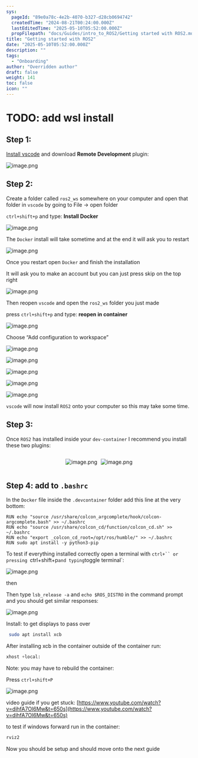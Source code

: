 ```yaml
---
sys:
  pageId: "89e0a78c-4e2b-4070-b327-d28cb0694742"
  createdTime: "2024-08-21T00:24:00.000Z"
  lastEditedTime: "2025-05-10T05:52:00.000Z"
  propFilepath: "docs/Guides/intro_to_ROS2/Getting started with ROS2.md"
title: "Getting started with ROS2"
date: "2025-05-10T05:52:00.000Z"
description: ""
tags:
  - "Onboarding"
author: "Overridden author"
draft: false
weight: 141
toc: false
icon: ""
---
```


# TODO: add wsl install

## Step 1:

[Install vscode](https://code.visualstudio.com/download) and download **Remote Development** plugin:

![image.png](https://prod-files-secure.s3.us-west-2.amazonaws.com/d518164a-d88e-44d1-a4ee-3adb3bd8bce0/efb52993-1881-4a40-b95e-6f020334f022/image.png?X-Amz-Algorithm=AWS4-HMAC-SHA256&X-Amz-Content-Sha256=UNSIGNED-PAYLOAD&X-Amz-Credential=ASIAZI2LB466RCDGS37F%2F20250527%2Fus-west-2%2Fs3%2Faws4_request&X-Amz-Date=20250527T161102Z&X-Amz-Expires=3600&X-Amz-Security-Token=IQoJb3JpZ2luX2VjEJb%2F%2F%2F%2F%2F%2F%2F%2F%2F%2FwEaCXVzLXdlc3QtMiJHMEUCIQDkpD77UPgx%2F%2FNpOK87SftmHeM8xrt9I0m1t1Qgs1nXEAIgUdzUGxNZpbAF5quBzcowpJqNE7mVP3A%2Bt%2F1meyTz9Osq%2FwMIXxAAGgw2Mzc0MjMxODM4MDUiDOKdm2%2F7ChaJd8ZrFCrcAw7XLVMzLir7bEs4eQpe6PoxEz8yJh9BHGB%2BWuYLxaZYWWBNfI1rGrnoSIYGV0oKAg540I%2BYvOLpok730fOaA1TxEBTU17hyW8HJ7H2iwIQmSkhGpROonSztviP9A7yNVa4ikvtGNR2HWcf92UIQpXES%2B9WhQkSO1UevqKZzJhB4HrVs%2Fvc62%2FQwZ%2BNoyZvvpc%2F2A0HZxETOUQ7f628xTmSW7Swqd%2BTdc0vPns1aj8vDG%2FaCjD2qrJUTqAn16DotZ3LQQh6SiLn%2FPpwceeZRWBhJnDXIIXg3qN%2BtXFdUnUVApCYrpBoK08W3YYa6FJbHE7DQ%2FCa8l%2FcrZIoaENo%2F8C%2BLpIG%2F92U1o2Zy%2F4sUQWRWfo%2BuXdiIbL066%2BziM68U8X90QcrnDwNnA%2BvTNmaGav0ywsxw%2FQsJ5gA4m92mKrWt%2FrXjWdc3NA2tM6kIrAtNFVn5mcfDP1j1kaYLLPZe8bUQjUWw7Yqbtf8Q6HeVMHIjyEH4XLfPMtZnL7vqQqInwY%2F1qHg7MIElcaq6MI16vp8hU0EvlOwF3cKFdxGKEpMqo2WVm6jKEVsDdNuxxQgnLKMowD7qyqBqaP2iYlfgBt3acicm4wkzClDfFYLVzPUCaoCadntPmKS34fNHMID91sEGOqUByaQqzsZT9PSW4sovo804mpUiUIzHrpM8cg7myEMqLEl4MHKmLM0ZZ5QLPCSAayHAPlyIT%2FeLjU9c5aY5Hao9QFNYFqvJb8xNVxvfQtd4jCoFz4PATcy%2B5w%2FO4FuFgcQLZkjw81zT%2BHJ3Hz0d6WqTzAshAYaTUqKA7bL2SmrXyOMdMl7kx2gteV04t%2FjgdkebkBYKa8J5iam6Em4HTv55BD03bApU&X-Amz-Signature=ea752feecab350a4932c38160c1efe271bc4e19d9878dafe2c65619fef3407d0&X-Amz-SignedHeaders=host&x-id=GetObject)

## Step 2:

Create a folder called `ros2_ws` somewhere on your computer and open that folder in `vscode` by going to File → open folder 

`ctrl+shift+p` and type: **Install Docker**

![image.png](https://prod-files-secure.s3.us-west-2.amazonaws.com/d518164a-d88e-44d1-a4ee-3adb3bd8bce0/2269dc0e-1cd5-47ff-bceb-c04ad9b2eab0/image.png?X-Amz-Algorithm=AWS4-HMAC-SHA256&X-Amz-Content-Sha256=UNSIGNED-PAYLOAD&X-Amz-Credential=ASIAZI2LB466RCDGS37F%2F20250527%2Fus-west-2%2Fs3%2Faws4_request&X-Amz-Date=20250527T161102Z&X-Amz-Expires=3600&X-Amz-Security-Token=IQoJb3JpZ2luX2VjEJb%2F%2F%2F%2F%2F%2F%2F%2F%2F%2FwEaCXVzLXdlc3QtMiJHMEUCIQDkpD77UPgx%2F%2FNpOK87SftmHeM8xrt9I0m1t1Qgs1nXEAIgUdzUGxNZpbAF5quBzcowpJqNE7mVP3A%2Bt%2F1meyTz9Osq%2FwMIXxAAGgw2Mzc0MjMxODM4MDUiDOKdm2%2F7ChaJd8ZrFCrcAw7XLVMzLir7bEs4eQpe6PoxEz8yJh9BHGB%2BWuYLxaZYWWBNfI1rGrnoSIYGV0oKAg540I%2BYvOLpok730fOaA1TxEBTU17hyW8HJ7H2iwIQmSkhGpROonSztviP9A7yNVa4ikvtGNR2HWcf92UIQpXES%2B9WhQkSO1UevqKZzJhB4HrVs%2Fvc62%2FQwZ%2BNoyZvvpc%2F2A0HZxETOUQ7f628xTmSW7Swqd%2BTdc0vPns1aj8vDG%2FaCjD2qrJUTqAn16DotZ3LQQh6SiLn%2FPpwceeZRWBhJnDXIIXg3qN%2BtXFdUnUVApCYrpBoK08W3YYa6FJbHE7DQ%2FCa8l%2FcrZIoaENo%2F8C%2BLpIG%2F92U1o2Zy%2F4sUQWRWfo%2BuXdiIbL066%2BziM68U8X90QcrnDwNnA%2BvTNmaGav0ywsxw%2FQsJ5gA4m92mKrWt%2FrXjWdc3NA2tM6kIrAtNFVn5mcfDP1j1kaYLLPZe8bUQjUWw7Yqbtf8Q6HeVMHIjyEH4XLfPMtZnL7vqQqInwY%2F1qHg7MIElcaq6MI16vp8hU0EvlOwF3cKFdxGKEpMqo2WVm6jKEVsDdNuxxQgnLKMowD7qyqBqaP2iYlfgBt3acicm4wkzClDfFYLVzPUCaoCadntPmKS34fNHMID91sEGOqUByaQqzsZT9PSW4sovo804mpUiUIzHrpM8cg7myEMqLEl4MHKmLM0ZZ5QLPCSAayHAPlyIT%2FeLjU9c5aY5Hao9QFNYFqvJb8xNVxvfQtd4jCoFz4PATcy%2B5w%2FO4FuFgcQLZkjw81zT%2BHJ3Hz0d6WqTzAshAYaTUqKA7bL2SmrXyOMdMl7kx2gteV04t%2FjgdkebkBYKa8J5iam6Em4HTv55BD03bApU&X-Amz-Signature=987bb42e659a9aef273c1a1c6c74f65d4843739b3e0fb8a94ca894b836d5cf28&X-Amz-SignedHeaders=host&x-id=GetObject)

The `Docker` install will take sometime and at the end it will ask you to restart

![image.png](https://prod-files-secure.s3.us-west-2.amazonaws.com/d518164a-d88e-44d1-a4ee-3adb3bd8bce0/ed233f78-be33-4b1f-b89c-9c346c0e961e/image.png?X-Amz-Algorithm=AWS4-HMAC-SHA256&X-Amz-Content-Sha256=UNSIGNED-PAYLOAD&X-Amz-Credential=ASIAZI2LB466RCDGS37F%2F20250527%2Fus-west-2%2Fs3%2Faws4_request&X-Amz-Date=20250527T161102Z&X-Amz-Expires=3600&X-Amz-Security-Token=IQoJb3JpZ2luX2VjEJb%2F%2F%2F%2F%2F%2F%2F%2F%2F%2FwEaCXVzLXdlc3QtMiJHMEUCIQDkpD77UPgx%2F%2FNpOK87SftmHeM8xrt9I0m1t1Qgs1nXEAIgUdzUGxNZpbAF5quBzcowpJqNE7mVP3A%2Bt%2F1meyTz9Osq%2FwMIXxAAGgw2Mzc0MjMxODM4MDUiDOKdm2%2F7ChaJd8ZrFCrcAw7XLVMzLir7bEs4eQpe6PoxEz8yJh9BHGB%2BWuYLxaZYWWBNfI1rGrnoSIYGV0oKAg540I%2BYvOLpok730fOaA1TxEBTU17hyW8HJ7H2iwIQmSkhGpROonSztviP9A7yNVa4ikvtGNR2HWcf92UIQpXES%2B9WhQkSO1UevqKZzJhB4HrVs%2Fvc62%2FQwZ%2BNoyZvvpc%2F2A0HZxETOUQ7f628xTmSW7Swqd%2BTdc0vPns1aj8vDG%2FaCjD2qrJUTqAn16DotZ3LQQh6SiLn%2FPpwceeZRWBhJnDXIIXg3qN%2BtXFdUnUVApCYrpBoK08W3YYa6FJbHE7DQ%2FCa8l%2FcrZIoaENo%2F8C%2BLpIG%2F92U1o2Zy%2F4sUQWRWfo%2BuXdiIbL066%2BziM68U8X90QcrnDwNnA%2BvTNmaGav0ywsxw%2FQsJ5gA4m92mKrWt%2FrXjWdc3NA2tM6kIrAtNFVn5mcfDP1j1kaYLLPZe8bUQjUWw7Yqbtf8Q6HeVMHIjyEH4XLfPMtZnL7vqQqInwY%2F1qHg7MIElcaq6MI16vp8hU0EvlOwF3cKFdxGKEpMqo2WVm6jKEVsDdNuxxQgnLKMowD7qyqBqaP2iYlfgBt3acicm4wkzClDfFYLVzPUCaoCadntPmKS34fNHMID91sEGOqUByaQqzsZT9PSW4sovo804mpUiUIzHrpM8cg7myEMqLEl4MHKmLM0ZZ5QLPCSAayHAPlyIT%2FeLjU9c5aY5Hao9QFNYFqvJb8xNVxvfQtd4jCoFz4PATcy%2B5w%2FO4FuFgcQLZkjw81zT%2BHJ3Hz0d6WqTzAshAYaTUqKA7bL2SmrXyOMdMl7kx2gteV04t%2FjgdkebkBYKa8J5iam6Em4HTv55BD03bApU&X-Amz-Signature=11d1d2292ded5cb8d2b5da0e4eda2e44a01eefb1eebcd9a338cd478078ceceb7&X-Amz-SignedHeaders=host&x-id=GetObject)

Once you restart open `Docker` and finish the installation

It will ask you to make an account but you can just press skip on the top right

![image.png](https://prod-files-secure.s3.us-west-2.amazonaws.com/d518164a-d88e-44d1-a4ee-3adb3bd8bce0/21010ad9-1659-4fd9-9f59-9932a09b2a3d/image.png?X-Amz-Algorithm=AWS4-HMAC-SHA256&X-Amz-Content-Sha256=UNSIGNED-PAYLOAD&X-Amz-Credential=ASIAZI2LB466RCDGS37F%2F20250527%2Fus-west-2%2Fs3%2Faws4_request&X-Amz-Date=20250527T161102Z&X-Amz-Expires=3600&X-Amz-Security-Token=IQoJb3JpZ2luX2VjEJb%2F%2F%2F%2F%2F%2F%2F%2F%2F%2FwEaCXVzLXdlc3QtMiJHMEUCIQDkpD77UPgx%2F%2FNpOK87SftmHeM8xrt9I0m1t1Qgs1nXEAIgUdzUGxNZpbAF5quBzcowpJqNE7mVP3A%2Bt%2F1meyTz9Osq%2FwMIXxAAGgw2Mzc0MjMxODM4MDUiDOKdm2%2F7ChaJd8ZrFCrcAw7XLVMzLir7bEs4eQpe6PoxEz8yJh9BHGB%2BWuYLxaZYWWBNfI1rGrnoSIYGV0oKAg540I%2BYvOLpok730fOaA1TxEBTU17hyW8HJ7H2iwIQmSkhGpROonSztviP9A7yNVa4ikvtGNR2HWcf92UIQpXES%2B9WhQkSO1UevqKZzJhB4HrVs%2Fvc62%2FQwZ%2BNoyZvvpc%2F2A0HZxETOUQ7f628xTmSW7Swqd%2BTdc0vPns1aj8vDG%2FaCjD2qrJUTqAn16DotZ3LQQh6SiLn%2FPpwceeZRWBhJnDXIIXg3qN%2BtXFdUnUVApCYrpBoK08W3YYa6FJbHE7DQ%2FCa8l%2FcrZIoaENo%2F8C%2BLpIG%2F92U1o2Zy%2F4sUQWRWfo%2BuXdiIbL066%2BziM68U8X90QcrnDwNnA%2BvTNmaGav0ywsxw%2FQsJ5gA4m92mKrWt%2FrXjWdc3NA2tM6kIrAtNFVn5mcfDP1j1kaYLLPZe8bUQjUWw7Yqbtf8Q6HeVMHIjyEH4XLfPMtZnL7vqQqInwY%2F1qHg7MIElcaq6MI16vp8hU0EvlOwF3cKFdxGKEpMqo2WVm6jKEVsDdNuxxQgnLKMowD7qyqBqaP2iYlfgBt3acicm4wkzClDfFYLVzPUCaoCadntPmKS34fNHMID91sEGOqUByaQqzsZT9PSW4sovo804mpUiUIzHrpM8cg7myEMqLEl4MHKmLM0ZZ5QLPCSAayHAPlyIT%2FeLjU9c5aY5Hao9QFNYFqvJb8xNVxvfQtd4jCoFz4PATcy%2B5w%2FO4FuFgcQLZkjw81zT%2BHJ3Hz0d6WqTzAshAYaTUqKA7bL2SmrXyOMdMl7kx2gteV04t%2FjgdkebkBYKa8J5iam6Em4HTv55BD03bApU&X-Amz-Signature=bf37337f3c20fb4bda9ddb45a928c73f7e04a956f280fb960db16f06340df777&X-Amz-SignedHeaders=host&x-id=GetObject)

Then reopen `vscode` and open the `ros2_ws` folder you just made

press `ctrl+shift+p` and type: **reopen in container**

![image.png](https://prod-files-secure.s3.us-west-2.amazonaws.com/d518164a-d88e-44d1-a4ee-3adb3bd8bce0/4e93b8c2-41ad-488c-8095-c74205196118/image.png?X-Amz-Algorithm=AWS4-HMAC-SHA256&X-Amz-Content-Sha256=UNSIGNED-PAYLOAD&X-Amz-Credential=ASIAZI2LB466RCDGS37F%2F20250527%2Fus-west-2%2Fs3%2Faws4_request&X-Amz-Date=20250527T161102Z&X-Amz-Expires=3600&X-Amz-Security-Token=IQoJb3JpZ2luX2VjEJb%2F%2F%2F%2F%2F%2F%2F%2F%2F%2FwEaCXVzLXdlc3QtMiJHMEUCIQDkpD77UPgx%2F%2FNpOK87SftmHeM8xrt9I0m1t1Qgs1nXEAIgUdzUGxNZpbAF5quBzcowpJqNE7mVP3A%2Bt%2F1meyTz9Osq%2FwMIXxAAGgw2Mzc0MjMxODM4MDUiDOKdm2%2F7ChaJd8ZrFCrcAw7XLVMzLir7bEs4eQpe6PoxEz8yJh9BHGB%2BWuYLxaZYWWBNfI1rGrnoSIYGV0oKAg540I%2BYvOLpok730fOaA1TxEBTU17hyW8HJ7H2iwIQmSkhGpROonSztviP9A7yNVa4ikvtGNR2HWcf92UIQpXES%2B9WhQkSO1UevqKZzJhB4HrVs%2Fvc62%2FQwZ%2BNoyZvvpc%2F2A0HZxETOUQ7f628xTmSW7Swqd%2BTdc0vPns1aj8vDG%2FaCjD2qrJUTqAn16DotZ3LQQh6SiLn%2FPpwceeZRWBhJnDXIIXg3qN%2BtXFdUnUVApCYrpBoK08W3YYa6FJbHE7DQ%2FCa8l%2FcrZIoaENo%2F8C%2BLpIG%2F92U1o2Zy%2F4sUQWRWfo%2BuXdiIbL066%2BziM68U8X90QcrnDwNnA%2BvTNmaGav0ywsxw%2FQsJ5gA4m92mKrWt%2FrXjWdc3NA2tM6kIrAtNFVn5mcfDP1j1kaYLLPZe8bUQjUWw7Yqbtf8Q6HeVMHIjyEH4XLfPMtZnL7vqQqInwY%2F1qHg7MIElcaq6MI16vp8hU0EvlOwF3cKFdxGKEpMqo2WVm6jKEVsDdNuxxQgnLKMowD7qyqBqaP2iYlfgBt3acicm4wkzClDfFYLVzPUCaoCadntPmKS34fNHMID91sEGOqUByaQqzsZT9PSW4sovo804mpUiUIzHrpM8cg7myEMqLEl4MHKmLM0ZZ5QLPCSAayHAPlyIT%2FeLjU9c5aY5Hao9QFNYFqvJb8xNVxvfQtd4jCoFz4PATcy%2B5w%2FO4FuFgcQLZkjw81zT%2BHJ3Hz0d6WqTzAshAYaTUqKA7bL2SmrXyOMdMl7kx2gteV04t%2FjgdkebkBYKa8J5iam6Em4HTv55BD03bApU&X-Amz-Signature=cbf8e25c3c7e9456a83865dd84f09c285ea750b7b1c7855347c95dd17bb461b5&X-Amz-SignedHeaders=host&x-id=GetObject)

Choose “Add configuration to workspace”

![image.png](https://prod-files-secure.s3.us-west-2.amazonaws.com/d518164a-d88e-44d1-a4ee-3adb3bd8bce0/9560b282-5060-4989-ba37-97e7b2c22476/image.png?X-Amz-Algorithm=AWS4-HMAC-SHA256&X-Amz-Content-Sha256=UNSIGNED-PAYLOAD&X-Amz-Credential=ASIAZI2LB466RCDGS37F%2F20250527%2Fus-west-2%2Fs3%2Faws4_request&X-Amz-Date=20250527T161102Z&X-Amz-Expires=3600&X-Amz-Security-Token=IQoJb3JpZ2luX2VjEJb%2F%2F%2F%2F%2F%2F%2F%2F%2F%2FwEaCXVzLXdlc3QtMiJHMEUCIQDkpD77UPgx%2F%2FNpOK87SftmHeM8xrt9I0m1t1Qgs1nXEAIgUdzUGxNZpbAF5quBzcowpJqNE7mVP3A%2Bt%2F1meyTz9Osq%2FwMIXxAAGgw2Mzc0MjMxODM4MDUiDOKdm2%2F7ChaJd8ZrFCrcAw7XLVMzLir7bEs4eQpe6PoxEz8yJh9BHGB%2BWuYLxaZYWWBNfI1rGrnoSIYGV0oKAg540I%2BYvOLpok730fOaA1TxEBTU17hyW8HJ7H2iwIQmSkhGpROonSztviP9A7yNVa4ikvtGNR2HWcf92UIQpXES%2B9WhQkSO1UevqKZzJhB4HrVs%2Fvc62%2FQwZ%2BNoyZvvpc%2F2A0HZxETOUQ7f628xTmSW7Swqd%2BTdc0vPns1aj8vDG%2FaCjD2qrJUTqAn16DotZ3LQQh6SiLn%2FPpwceeZRWBhJnDXIIXg3qN%2BtXFdUnUVApCYrpBoK08W3YYa6FJbHE7DQ%2FCa8l%2FcrZIoaENo%2F8C%2BLpIG%2F92U1o2Zy%2F4sUQWRWfo%2BuXdiIbL066%2BziM68U8X90QcrnDwNnA%2BvTNmaGav0ywsxw%2FQsJ5gA4m92mKrWt%2FrXjWdc3NA2tM6kIrAtNFVn5mcfDP1j1kaYLLPZe8bUQjUWw7Yqbtf8Q6HeVMHIjyEH4XLfPMtZnL7vqQqInwY%2F1qHg7MIElcaq6MI16vp8hU0EvlOwF3cKFdxGKEpMqo2WVm6jKEVsDdNuxxQgnLKMowD7qyqBqaP2iYlfgBt3acicm4wkzClDfFYLVzPUCaoCadntPmKS34fNHMID91sEGOqUByaQqzsZT9PSW4sovo804mpUiUIzHrpM8cg7myEMqLEl4MHKmLM0ZZ5QLPCSAayHAPlyIT%2FeLjU9c5aY5Hao9QFNYFqvJb8xNVxvfQtd4jCoFz4PATcy%2B5w%2FO4FuFgcQLZkjw81zT%2BHJ3Hz0d6WqTzAshAYaTUqKA7bL2SmrXyOMdMl7kx2gteV04t%2FjgdkebkBYKa8J5iam6Em4HTv55BD03bApU&X-Amz-Signature=8fa414acc1f3a279b873fbe84b5d8082348d48a1e56ff59441299ae30760b230&X-Amz-SignedHeaders=host&x-id=GetObject)

![image.png](https://prod-files-secure.s3.us-west-2.amazonaws.com/d518164a-d88e-44d1-a4ee-3adb3bd8bce0/2ee63f81-886b-48e8-a553-dc6e5eac99e4/image.png?X-Amz-Algorithm=AWS4-HMAC-SHA256&X-Amz-Content-Sha256=UNSIGNED-PAYLOAD&X-Amz-Credential=ASIAZI2LB466RCDGS37F%2F20250527%2Fus-west-2%2Fs3%2Faws4_request&X-Amz-Date=20250527T161102Z&X-Amz-Expires=3600&X-Amz-Security-Token=IQoJb3JpZ2luX2VjEJb%2F%2F%2F%2F%2F%2F%2F%2F%2F%2FwEaCXVzLXdlc3QtMiJHMEUCIQDkpD77UPgx%2F%2FNpOK87SftmHeM8xrt9I0m1t1Qgs1nXEAIgUdzUGxNZpbAF5quBzcowpJqNE7mVP3A%2Bt%2F1meyTz9Osq%2FwMIXxAAGgw2Mzc0MjMxODM4MDUiDOKdm2%2F7ChaJd8ZrFCrcAw7XLVMzLir7bEs4eQpe6PoxEz8yJh9BHGB%2BWuYLxaZYWWBNfI1rGrnoSIYGV0oKAg540I%2BYvOLpok730fOaA1TxEBTU17hyW8HJ7H2iwIQmSkhGpROonSztviP9A7yNVa4ikvtGNR2HWcf92UIQpXES%2B9WhQkSO1UevqKZzJhB4HrVs%2Fvc62%2FQwZ%2BNoyZvvpc%2F2A0HZxETOUQ7f628xTmSW7Swqd%2BTdc0vPns1aj8vDG%2FaCjD2qrJUTqAn16DotZ3LQQh6SiLn%2FPpwceeZRWBhJnDXIIXg3qN%2BtXFdUnUVApCYrpBoK08W3YYa6FJbHE7DQ%2FCa8l%2FcrZIoaENo%2F8C%2BLpIG%2F92U1o2Zy%2F4sUQWRWfo%2BuXdiIbL066%2BziM68U8X90QcrnDwNnA%2BvTNmaGav0ywsxw%2FQsJ5gA4m92mKrWt%2FrXjWdc3NA2tM6kIrAtNFVn5mcfDP1j1kaYLLPZe8bUQjUWw7Yqbtf8Q6HeVMHIjyEH4XLfPMtZnL7vqQqInwY%2F1qHg7MIElcaq6MI16vp8hU0EvlOwF3cKFdxGKEpMqo2WVm6jKEVsDdNuxxQgnLKMowD7qyqBqaP2iYlfgBt3acicm4wkzClDfFYLVzPUCaoCadntPmKS34fNHMID91sEGOqUByaQqzsZT9PSW4sovo804mpUiUIzHrpM8cg7myEMqLEl4MHKmLM0ZZ5QLPCSAayHAPlyIT%2FeLjU9c5aY5Hao9QFNYFqvJb8xNVxvfQtd4jCoFz4PATcy%2B5w%2FO4FuFgcQLZkjw81zT%2BHJ3Hz0d6WqTzAshAYaTUqKA7bL2SmrXyOMdMl7kx2gteV04t%2FjgdkebkBYKa8J5iam6Em4HTv55BD03bApU&X-Amz-Signature=056c88df89a135197525e235352925ffed1f1b348ce9802e56141ce79f40ae21&X-Amz-SignedHeaders=host&x-id=GetObject)

![image.png](https://prod-files-secure.s3.us-west-2.amazonaws.com/d518164a-d88e-44d1-a4ee-3adb3bd8bce0/ae1580b2-b048-407e-aed9-b584224a7a04/image.png?X-Amz-Algorithm=AWS4-HMAC-SHA256&X-Amz-Content-Sha256=UNSIGNED-PAYLOAD&X-Amz-Credential=ASIAZI2LB466RCDGS37F%2F20250527%2Fus-west-2%2Fs3%2Faws4_request&X-Amz-Date=20250527T161102Z&X-Amz-Expires=3600&X-Amz-Security-Token=IQoJb3JpZ2luX2VjEJb%2F%2F%2F%2F%2F%2F%2F%2F%2F%2FwEaCXVzLXdlc3QtMiJHMEUCIQDkpD77UPgx%2F%2FNpOK87SftmHeM8xrt9I0m1t1Qgs1nXEAIgUdzUGxNZpbAF5quBzcowpJqNE7mVP3A%2Bt%2F1meyTz9Osq%2FwMIXxAAGgw2Mzc0MjMxODM4MDUiDOKdm2%2F7ChaJd8ZrFCrcAw7XLVMzLir7bEs4eQpe6PoxEz8yJh9BHGB%2BWuYLxaZYWWBNfI1rGrnoSIYGV0oKAg540I%2BYvOLpok730fOaA1TxEBTU17hyW8HJ7H2iwIQmSkhGpROonSztviP9A7yNVa4ikvtGNR2HWcf92UIQpXES%2B9WhQkSO1UevqKZzJhB4HrVs%2Fvc62%2FQwZ%2BNoyZvvpc%2F2A0HZxETOUQ7f628xTmSW7Swqd%2BTdc0vPns1aj8vDG%2FaCjD2qrJUTqAn16DotZ3LQQh6SiLn%2FPpwceeZRWBhJnDXIIXg3qN%2BtXFdUnUVApCYrpBoK08W3YYa6FJbHE7DQ%2FCa8l%2FcrZIoaENo%2F8C%2BLpIG%2F92U1o2Zy%2F4sUQWRWfo%2BuXdiIbL066%2BziM68U8X90QcrnDwNnA%2BvTNmaGav0ywsxw%2FQsJ5gA4m92mKrWt%2FrXjWdc3NA2tM6kIrAtNFVn5mcfDP1j1kaYLLPZe8bUQjUWw7Yqbtf8Q6HeVMHIjyEH4XLfPMtZnL7vqQqInwY%2F1qHg7MIElcaq6MI16vp8hU0EvlOwF3cKFdxGKEpMqo2WVm6jKEVsDdNuxxQgnLKMowD7qyqBqaP2iYlfgBt3acicm4wkzClDfFYLVzPUCaoCadntPmKS34fNHMID91sEGOqUByaQqzsZT9PSW4sovo804mpUiUIzHrpM8cg7myEMqLEl4MHKmLM0ZZ5QLPCSAayHAPlyIT%2FeLjU9c5aY5Hao9QFNYFqvJb8xNVxvfQtd4jCoFz4PATcy%2B5w%2FO4FuFgcQLZkjw81zT%2BHJ3Hz0d6WqTzAshAYaTUqKA7bL2SmrXyOMdMl7kx2gteV04t%2FjgdkebkBYKa8J5iam6Em4HTv55BD03bApU&X-Amz-Signature=a6e18aef39b85f5d70f3b8583adfc739495544135cda35cc4ad258384f144722&X-Amz-SignedHeaders=host&x-id=GetObject)

![image.png](https://prod-files-secure.s3.us-west-2.amazonaws.com/d518164a-d88e-44d1-a4ee-3adb3bd8bce0/53255b28-f75e-430f-b9e3-c0ac8577e42b/image.png?X-Amz-Algorithm=AWS4-HMAC-SHA256&X-Amz-Content-Sha256=UNSIGNED-PAYLOAD&X-Amz-Credential=ASIAZI2LB466RCDGS37F%2F20250527%2Fus-west-2%2Fs3%2Faws4_request&X-Amz-Date=20250527T161102Z&X-Amz-Expires=3600&X-Amz-Security-Token=IQoJb3JpZ2luX2VjEJb%2F%2F%2F%2F%2F%2F%2F%2F%2F%2FwEaCXVzLXdlc3QtMiJHMEUCIQDkpD77UPgx%2F%2FNpOK87SftmHeM8xrt9I0m1t1Qgs1nXEAIgUdzUGxNZpbAF5quBzcowpJqNE7mVP3A%2Bt%2F1meyTz9Osq%2FwMIXxAAGgw2Mzc0MjMxODM4MDUiDOKdm2%2F7ChaJd8ZrFCrcAw7XLVMzLir7bEs4eQpe6PoxEz8yJh9BHGB%2BWuYLxaZYWWBNfI1rGrnoSIYGV0oKAg540I%2BYvOLpok730fOaA1TxEBTU17hyW8HJ7H2iwIQmSkhGpROonSztviP9A7yNVa4ikvtGNR2HWcf92UIQpXES%2B9WhQkSO1UevqKZzJhB4HrVs%2Fvc62%2FQwZ%2BNoyZvvpc%2F2A0HZxETOUQ7f628xTmSW7Swqd%2BTdc0vPns1aj8vDG%2FaCjD2qrJUTqAn16DotZ3LQQh6SiLn%2FPpwceeZRWBhJnDXIIXg3qN%2BtXFdUnUVApCYrpBoK08W3YYa6FJbHE7DQ%2FCa8l%2FcrZIoaENo%2F8C%2BLpIG%2F92U1o2Zy%2F4sUQWRWfo%2BuXdiIbL066%2BziM68U8X90QcrnDwNnA%2BvTNmaGav0ywsxw%2FQsJ5gA4m92mKrWt%2FrXjWdc3NA2tM6kIrAtNFVn5mcfDP1j1kaYLLPZe8bUQjUWw7Yqbtf8Q6HeVMHIjyEH4XLfPMtZnL7vqQqInwY%2F1qHg7MIElcaq6MI16vp8hU0EvlOwF3cKFdxGKEpMqo2WVm6jKEVsDdNuxxQgnLKMowD7qyqBqaP2iYlfgBt3acicm4wkzClDfFYLVzPUCaoCadntPmKS34fNHMID91sEGOqUByaQqzsZT9PSW4sovo804mpUiUIzHrpM8cg7myEMqLEl4MHKmLM0ZZ5QLPCSAayHAPlyIT%2FeLjU9c5aY5Hao9QFNYFqvJb8xNVxvfQtd4jCoFz4PATcy%2B5w%2FO4FuFgcQLZkjw81zT%2BHJ3Hz0d6WqTzAshAYaTUqKA7bL2SmrXyOMdMl7kx2gteV04t%2FjgdkebkBYKa8J5iam6Em4HTv55BD03bApU&X-Amz-Signature=01c05b9f1e8b1270546d3e53639fc45a058b55d2d9f7e0d892a5d4f10d9d10ec&X-Amz-SignedHeaders=host&x-id=GetObject)

![image.png](https://prod-files-secure.s3.us-west-2.amazonaws.com/d518164a-d88e-44d1-a4ee-3adb3bd8bce0/7c562767-5af9-4ffb-97d1-327bcdf4ee00/image.png?X-Amz-Algorithm=AWS4-HMAC-SHA256&X-Amz-Content-Sha256=UNSIGNED-PAYLOAD&X-Amz-Credential=ASIAZI2LB466RCDGS37F%2F20250527%2Fus-west-2%2Fs3%2Faws4_request&X-Amz-Date=20250527T161102Z&X-Amz-Expires=3600&X-Amz-Security-Token=IQoJb3JpZ2luX2VjEJb%2F%2F%2F%2F%2F%2F%2F%2F%2F%2FwEaCXVzLXdlc3QtMiJHMEUCIQDkpD77UPgx%2F%2FNpOK87SftmHeM8xrt9I0m1t1Qgs1nXEAIgUdzUGxNZpbAF5quBzcowpJqNE7mVP3A%2Bt%2F1meyTz9Osq%2FwMIXxAAGgw2Mzc0MjMxODM4MDUiDOKdm2%2F7ChaJd8ZrFCrcAw7XLVMzLir7bEs4eQpe6PoxEz8yJh9BHGB%2BWuYLxaZYWWBNfI1rGrnoSIYGV0oKAg540I%2BYvOLpok730fOaA1TxEBTU17hyW8HJ7H2iwIQmSkhGpROonSztviP9A7yNVa4ikvtGNR2HWcf92UIQpXES%2B9WhQkSO1UevqKZzJhB4HrVs%2Fvc62%2FQwZ%2BNoyZvvpc%2F2A0HZxETOUQ7f628xTmSW7Swqd%2BTdc0vPns1aj8vDG%2FaCjD2qrJUTqAn16DotZ3LQQh6SiLn%2FPpwceeZRWBhJnDXIIXg3qN%2BtXFdUnUVApCYrpBoK08W3YYa6FJbHE7DQ%2FCa8l%2FcrZIoaENo%2F8C%2BLpIG%2F92U1o2Zy%2F4sUQWRWfo%2BuXdiIbL066%2BziM68U8X90QcrnDwNnA%2BvTNmaGav0ywsxw%2FQsJ5gA4m92mKrWt%2FrXjWdc3NA2tM6kIrAtNFVn5mcfDP1j1kaYLLPZe8bUQjUWw7Yqbtf8Q6HeVMHIjyEH4XLfPMtZnL7vqQqInwY%2F1qHg7MIElcaq6MI16vp8hU0EvlOwF3cKFdxGKEpMqo2WVm6jKEVsDdNuxxQgnLKMowD7qyqBqaP2iYlfgBt3acicm4wkzClDfFYLVzPUCaoCadntPmKS34fNHMID91sEGOqUByaQqzsZT9PSW4sovo804mpUiUIzHrpM8cg7myEMqLEl4MHKmLM0ZZ5QLPCSAayHAPlyIT%2FeLjU9c5aY5Hao9QFNYFqvJb8xNVxvfQtd4jCoFz4PATcy%2B5w%2FO4FuFgcQLZkjw81zT%2BHJ3Hz0d6WqTzAshAYaTUqKA7bL2SmrXyOMdMl7kx2gteV04t%2FjgdkebkBYKa8J5iam6Em4HTv55BD03bApU&X-Amz-Signature=edcd28ceb5d510de97a44542be7050d32e4adbe6d015a30c6043fed2be2a6bec&X-Amz-SignedHeaders=host&x-id=GetObject)

`vscode` will now install `ROS2` onto your computer so this may take some time.

## Step 3:

Once `ROS2` has installed inside your `dev-container` I recommend you install these two plugins:

<div style="display: flex;flex-direction: row; column-gap:10px; max-width: 630px;justify-content: center;">
<div>

![image.png](https://prod-files-secure.s3.us-west-2.amazonaws.com/d518164a-d88e-44d1-a4ee-3adb3bd8bce0/3fc3d550-5a54-4ba1-ba6b-faa01cdb7369/image.png?X-Amz-Algorithm=AWS4-HMAC-SHA256&X-Amz-Content-Sha256=UNSIGNED-PAYLOAD&X-Amz-Credential=ASIAZI2LB4662L4VKFPO%2F20250527%2Fus-west-2%2Fs3%2Faws4_request&X-Amz-Date=20250527T161103Z&X-Amz-Expires=3600&X-Amz-Security-Token=IQoJb3JpZ2luX2VjEJb%2F%2F%2F%2F%2F%2F%2F%2F%2F%2FwEaCXVzLXdlc3QtMiJGMEQCICdFxZ413f5Hf0A77VRWfvvCv8Mp8MLI3AH%2BobNOXV9sAiB0YFWVtJWj7veUaZ732kUEDySOIEIm40XZ%2Fyle7SjbGSr%2FAwhfEAAaDDYzNzQyMzE4MzgwNSIMvH0KtblaX6lRNlo4KtwDSYF7IvT2h6nuONEJ2iXrDooR2LwyszGxNJmKF2qPsr%2B%2BwXnUiNnunvSVrgLWHboIfKz4xnO0xovbAvjhGDW4ziuAkdlY1%2FPK7r9HY%2F8LyvUFs43Q53qH%2FqNxeJ6oO8XhcNf2lMQMZkrqSzedZQ0WbzAB%2BbKsbQnF8aqBHq13NrxKlGfxtOcvaY95Mj8Laup02t21NLPW07Lp%2B7%2Bg7uoAUb14KCjbiFhWIBJgT%2FDyRj7rTBAIC6papH6mv3BCerqwBbM3oB2hDp%2Befqhil6%2FpsSqyqUpR6Rj%2F4kEHzwTxBuN72eBUM%2B5nGGpK4cWJPNapEGjc6bWce6yKVRfE15AtOJwgXb4kC0r%2BLu%2BuU9peimGFqEUl3Lxxkg7H4Ik9QESUemkVSj%2B4cytQINIwXxnwUFLKJlWCa%2F91kPw5oU%2BLuQEerY9YnqwZq72RI9Pxj0QYsVm%2FnDhAwl1erzItwleGcXf%2FMzFVccHyEcykt9Vlh6AFT3nXOX2ZNIYpU6nniccQ2Weyxz1kpXAzhQUax%2BuAXYyukPkUNzzJKlNdNf9sK46cqR840aDKOetxiMe%2FHdAL1d1XRaRN4ZTwU1ptUloVlUAZ3rmpDv%2BTFH%2Bq8fKhQKzD%2FRL6aoYAjsHiQlkw1fzWwQY6pgH4ZPu%2ByM%2BLbVTOJIOdl0e5uTSiN9mdnfVxB9xikQiASzushvhhlSoB%2FheNRM0t%2BY3p6zKTrF1RNt5VQpet%2BBWLV8Agp64esBf1NLi%2BnSwGUwsL%2FqdAmZCG00riPPzoE7xYTQXsuFJIjHySeqf8dAYJERRwrxbfkPhXcF3ldxm3pKDRyx8q%2FbDEA4p%2B1cMHTpg6albKHwGu%2BSPyz1uVWwk%2BYUX2D4%2BA&X-Amz-Signature=1681f7b762b47d0efeb31b968514ca7f56105b1c70f04dfbde080e38001490cc&X-Amz-SignedHeaders=host&x-id=GetObject)

</div>
<div>

![image.png](https://prod-files-secure.s3.us-west-2.amazonaws.com/d518164a-d88e-44d1-a4ee-3adb3bd8bce0/d994cc66-13c2-4093-a5a3-f84cf4601a82/image.png?X-Amz-Algorithm=AWS4-HMAC-SHA256&X-Amz-Content-Sha256=UNSIGNED-PAYLOAD&X-Amz-Credential=ASIAZI2LB466SDHATPRL%2F20250527%2Fus-west-2%2Fs3%2Faws4_request&X-Amz-Date=20250527T161103Z&X-Amz-Expires=3600&X-Amz-Security-Token=IQoJb3JpZ2luX2VjEJb%2F%2F%2F%2F%2F%2F%2F%2F%2F%2FwEaCXVzLXdlc3QtMiJHMEUCIQD%2FdU0yMVSCD18Mb088jnR3TzlwPVngvJ73YCEEPjD2twIgLf8qcKUzGUBr7Nu9daXo6DuLH1f6ie1EQvf%2Bpi%2BB6x0q%2FwMIXxAAGgw2Mzc0MjMxODM4MDUiDG%2BMGPyPHd6QloRpCircA5UlUKm%2BcRM%2B10d7aeYzF%2B%2Bm6%2BfB%2F42ipPFRDD7O3xsdsZxq1gNmHMHc5hEAsNslr2dpAE%2FG%2BTqw7huQWl1Ijml1jgKiklmpB7Kt2wHU6d7qF18w2TUGJhLmQPmwgggXC98lGzQU6VhKR7Mi51A6MXhdFh43xUFaFnzu1jjogUUtbeYI62ZkytE7CkCjCmWBD0tLfayIuPJJgz2nSlwX5NGVlJZ0qVaKKcMTj%2BnTgErOkkwoUZ5KMexk1qAuEvYXJL97BGD%2FYujK4PnCKD0XB%2FLkxq%2B65Q10%2FPgmtvQHV8PKXLDpmthfiNx6Cat%2B8vtHn%2By%2FgEbY6lFm88U9LaT0OSIjo%2FP7H4dHq7%2FYnzXWnbFxUKhuZ03CQhFS6BL%2FRqHV%2BkFm7SoLcximontro7pSxs8PAofqQD%2Ft5aoUIwYpeQmQoalvE%2B8otcSONrQys%2BOUNQUgLbBkt0gjru4I675rVQnA1BRH120NOZCgw5QBer%2BeQcVEbv1FXtqBKkw2qpg8bOeO6z62pmxDsSuOeSLCrCPDlaXm30GwtbzovMNilKEbbfhawwFcTHDkuDlYIxXUUmhnRW8KnvmtvcPnyaik5kNqA6LA44fGUsaw6dD%2FNaIdPdYii%2BDeM2gDjNSlMLf81sEGOqUBPXL%2F1vB1UC7mochdGsya9%2FU7yiF2lftHjBoaSmOBMKYeZp0qxx7YQS3YAiC3VjxiIUL6MEe6DWh5bRLAYWvmvk%2F%2FDVTtXyh%2BGh%2BEcCrM1n%2Bfocjm%2BvOQR7MSKFhnhao6%2BRNclDjxA1c%2FpG6gq6VJds0K5AIjWu0Esly1%2FdI0KYPkvE1eqe0WQR8EYYCEdCnzU2Vqp8t5RVk%2BgQl0DB7wyaKzCDft&X-Amz-Signature=1076470c7b3287b258ca0250ae7a67106676d2ab2ca3ce3a460629ade648cc4b&X-Amz-SignedHeaders=host&x-id=GetObject)

</div>
</div>

## Step 4: add to `.bashrc`

In the `Docker` file inside the `.devcontainer` folder add this line at the very bottom: 

```docker
RUN echo "source /usr/share/colcon_argcomplete/hook/colcon-argcomplete.bash" >> ~/.bashrc
RUN echo "source /usr/share/colcon_cd/function/colcon_cd.sh" >> ~/.bashrc
RUN echo "export _colcon_cd_root=/opt/ros/humble/" >> ~/.bashrc
RUN sudo apt install -y python3-pip 
```

To test if everything installed correctly open a terminal with `ctrl+`` or pressing `ctrl+shift+p` and typing `toggle terminal`:

![image.png](https://prod-files-secure.s3.us-west-2.amazonaws.com/d518164a-d88e-44d1-a4ee-3adb3bd8bce0/6a4943d8-b04e-4c02-9a58-775f3384d1a5/image.png?X-Amz-Algorithm=AWS4-HMAC-SHA256&X-Amz-Content-Sha256=UNSIGNED-PAYLOAD&X-Amz-Credential=ASIAZI2LB466RCDGS37F%2F20250527%2Fus-west-2%2Fs3%2Faws4_request&X-Amz-Date=20250527T161102Z&X-Amz-Expires=3600&X-Amz-Security-Token=IQoJb3JpZ2luX2VjEJb%2F%2F%2F%2F%2F%2F%2F%2F%2F%2FwEaCXVzLXdlc3QtMiJHMEUCIQDkpD77UPgx%2F%2FNpOK87SftmHeM8xrt9I0m1t1Qgs1nXEAIgUdzUGxNZpbAF5quBzcowpJqNE7mVP3A%2Bt%2F1meyTz9Osq%2FwMIXxAAGgw2Mzc0MjMxODM4MDUiDOKdm2%2F7ChaJd8ZrFCrcAw7XLVMzLir7bEs4eQpe6PoxEz8yJh9BHGB%2BWuYLxaZYWWBNfI1rGrnoSIYGV0oKAg540I%2BYvOLpok730fOaA1TxEBTU17hyW8HJ7H2iwIQmSkhGpROonSztviP9A7yNVa4ikvtGNR2HWcf92UIQpXES%2B9WhQkSO1UevqKZzJhB4HrVs%2Fvc62%2FQwZ%2BNoyZvvpc%2F2A0HZxETOUQ7f628xTmSW7Swqd%2BTdc0vPns1aj8vDG%2FaCjD2qrJUTqAn16DotZ3LQQh6SiLn%2FPpwceeZRWBhJnDXIIXg3qN%2BtXFdUnUVApCYrpBoK08W3YYa6FJbHE7DQ%2FCa8l%2FcrZIoaENo%2F8C%2BLpIG%2F92U1o2Zy%2F4sUQWRWfo%2BuXdiIbL066%2BziM68U8X90QcrnDwNnA%2BvTNmaGav0ywsxw%2FQsJ5gA4m92mKrWt%2FrXjWdc3NA2tM6kIrAtNFVn5mcfDP1j1kaYLLPZe8bUQjUWw7Yqbtf8Q6HeVMHIjyEH4XLfPMtZnL7vqQqInwY%2F1qHg7MIElcaq6MI16vp8hU0EvlOwF3cKFdxGKEpMqo2WVm6jKEVsDdNuxxQgnLKMowD7qyqBqaP2iYlfgBt3acicm4wkzClDfFYLVzPUCaoCadntPmKS34fNHMID91sEGOqUByaQqzsZT9PSW4sovo804mpUiUIzHrpM8cg7myEMqLEl4MHKmLM0ZZ5QLPCSAayHAPlyIT%2FeLjU9c5aY5Hao9QFNYFqvJb8xNVxvfQtd4jCoFz4PATcy%2B5w%2FO4FuFgcQLZkjw81zT%2BHJ3Hz0d6WqTzAshAYaTUqKA7bL2SmrXyOMdMl7kx2gteV04t%2FjgdkebkBYKa8J5iam6Em4HTv55BD03bApU&X-Amz-Signature=1f456c93450e24c387cfd2e2cb58f75b1a82c264563053631a9f72c9b1bd9410&X-Amz-SignedHeaders=host&x-id=GetObject)

then 

Then type `lsb_release -a` and `echo $ROS_DISTRO` in the command prompt and you should get similar responses:

![image.png](https://prod-files-secure.s3.us-west-2.amazonaws.com/d518164a-d88e-44d1-a4ee-3adb3bd8bce0/3e635dec-a805-4e85-8b9e-d000e5b71a4e/image.png?X-Amz-Algorithm=AWS4-HMAC-SHA256&X-Amz-Content-Sha256=UNSIGNED-PAYLOAD&X-Amz-Credential=ASIAZI2LB466RCDGS37F%2F20250527%2Fus-west-2%2Fs3%2Faws4_request&X-Amz-Date=20250527T161102Z&X-Amz-Expires=3600&X-Amz-Security-Token=IQoJb3JpZ2luX2VjEJb%2F%2F%2F%2F%2F%2F%2F%2F%2F%2FwEaCXVzLXdlc3QtMiJHMEUCIQDkpD77UPgx%2F%2FNpOK87SftmHeM8xrt9I0m1t1Qgs1nXEAIgUdzUGxNZpbAF5quBzcowpJqNE7mVP3A%2Bt%2F1meyTz9Osq%2FwMIXxAAGgw2Mzc0MjMxODM4MDUiDOKdm2%2F7ChaJd8ZrFCrcAw7XLVMzLir7bEs4eQpe6PoxEz8yJh9BHGB%2BWuYLxaZYWWBNfI1rGrnoSIYGV0oKAg540I%2BYvOLpok730fOaA1TxEBTU17hyW8HJ7H2iwIQmSkhGpROonSztviP9A7yNVa4ikvtGNR2HWcf92UIQpXES%2B9WhQkSO1UevqKZzJhB4HrVs%2Fvc62%2FQwZ%2BNoyZvvpc%2F2A0HZxETOUQ7f628xTmSW7Swqd%2BTdc0vPns1aj8vDG%2FaCjD2qrJUTqAn16DotZ3LQQh6SiLn%2FPpwceeZRWBhJnDXIIXg3qN%2BtXFdUnUVApCYrpBoK08W3YYa6FJbHE7DQ%2FCa8l%2FcrZIoaENo%2F8C%2BLpIG%2F92U1o2Zy%2F4sUQWRWfo%2BuXdiIbL066%2BziM68U8X90QcrnDwNnA%2BvTNmaGav0ywsxw%2FQsJ5gA4m92mKrWt%2FrXjWdc3NA2tM6kIrAtNFVn5mcfDP1j1kaYLLPZe8bUQjUWw7Yqbtf8Q6HeVMHIjyEH4XLfPMtZnL7vqQqInwY%2F1qHg7MIElcaq6MI16vp8hU0EvlOwF3cKFdxGKEpMqo2WVm6jKEVsDdNuxxQgnLKMowD7qyqBqaP2iYlfgBt3acicm4wkzClDfFYLVzPUCaoCadntPmKS34fNHMID91sEGOqUByaQqzsZT9PSW4sovo804mpUiUIzHrpM8cg7myEMqLEl4MHKmLM0ZZ5QLPCSAayHAPlyIT%2FeLjU9c5aY5Hao9QFNYFqvJb8xNVxvfQtd4jCoFz4PATcy%2B5w%2FO4FuFgcQLZkjw81zT%2BHJ3Hz0d6WqTzAshAYaTUqKA7bL2SmrXyOMdMl7kx2gteV04t%2FjgdkebkBYKa8J5iam6Em4HTv55BD03bApU&X-Amz-Signature=9eacc33656fd78f884f8d6797f246e8f76379989f9ed55ec0e4018788bc5cb62&X-Amz-SignedHeaders=host&x-id=GetObject)

Install:  to get displays to pass over

```bash
 sudo apt install xcb
```

After installing xcb in the container outside of the container run:

```python
xhost +local:
```

Note: you may have to rebuild the container:

Press `ctrl+shift+P`

![image.png](https://prod-files-secure.s3.us-west-2.amazonaws.com/d518164a-d88e-44d1-a4ee-3adb3bd8bce0/6c2be660-2618-4c38-9c26-53554f7a0b7b/image.png?X-Amz-Algorithm=AWS4-HMAC-SHA256&X-Amz-Content-Sha256=UNSIGNED-PAYLOAD&X-Amz-Credential=ASIAZI2LB466RCDGS37F%2F20250527%2Fus-west-2%2Fs3%2Faws4_request&X-Amz-Date=20250527T161102Z&X-Amz-Expires=3600&X-Amz-Security-Token=IQoJb3JpZ2luX2VjEJb%2F%2F%2F%2F%2F%2F%2F%2F%2F%2FwEaCXVzLXdlc3QtMiJHMEUCIQDkpD77UPgx%2F%2FNpOK87SftmHeM8xrt9I0m1t1Qgs1nXEAIgUdzUGxNZpbAF5quBzcowpJqNE7mVP3A%2Bt%2F1meyTz9Osq%2FwMIXxAAGgw2Mzc0MjMxODM4MDUiDOKdm2%2F7ChaJd8ZrFCrcAw7XLVMzLir7bEs4eQpe6PoxEz8yJh9BHGB%2BWuYLxaZYWWBNfI1rGrnoSIYGV0oKAg540I%2BYvOLpok730fOaA1TxEBTU17hyW8HJ7H2iwIQmSkhGpROonSztviP9A7yNVa4ikvtGNR2HWcf92UIQpXES%2B9WhQkSO1UevqKZzJhB4HrVs%2Fvc62%2FQwZ%2BNoyZvvpc%2F2A0HZxETOUQ7f628xTmSW7Swqd%2BTdc0vPns1aj8vDG%2FaCjD2qrJUTqAn16DotZ3LQQh6SiLn%2FPpwceeZRWBhJnDXIIXg3qN%2BtXFdUnUVApCYrpBoK08W3YYa6FJbHE7DQ%2FCa8l%2FcrZIoaENo%2F8C%2BLpIG%2F92U1o2Zy%2F4sUQWRWfo%2BuXdiIbL066%2BziM68U8X90QcrnDwNnA%2BvTNmaGav0ywsxw%2FQsJ5gA4m92mKrWt%2FrXjWdc3NA2tM6kIrAtNFVn5mcfDP1j1kaYLLPZe8bUQjUWw7Yqbtf8Q6HeVMHIjyEH4XLfPMtZnL7vqQqInwY%2F1qHg7MIElcaq6MI16vp8hU0EvlOwF3cKFdxGKEpMqo2WVm6jKEVsDdNuxxQgnLKMowD7qyqBqaP2iYlfgBt3acicm4wkzClDfFYLVzPUCaoCadntPmKS34fNHMID91sEGOqUByaQqzsZT9PSW4sovo804mpUiUIzHrpM8cg7myEMqLEl4MHKmLM0ZZ5QLPCSAayHAPlyIT%2FeLjU9c5aY5Hao9QFNYFqvJb8xNVxvfQtd4jCoFz4PATcy%2B5w%2FO4FuFgcQLZkjw81zT%2BHJ3Hz0d6WqTzAshAYaTUqKA7bL2SmrXyOMdMl7kx2gteV04t%2FjgdkebkBYKa8J5iam6Em4HTv55BD03bApU&X-Amz-Signature=0df172ad8e008ae42db2f41db963bcd32834aaa6b7d96da0d38bb771d26b2431&X-Amz-SignedHeaders=host&x-id=GetObject)

video guide if you get stuck: [https://www.youtube.com/watch?v=dihfA7Ol6Mw&t=650s](https://www.youtube.com/watch?v=dihfA7Ol6Mw&t=650s)

to test if windows forward run in the container:

```bash
rviz2
```

Now you should be setup and should move onto the next guide 
